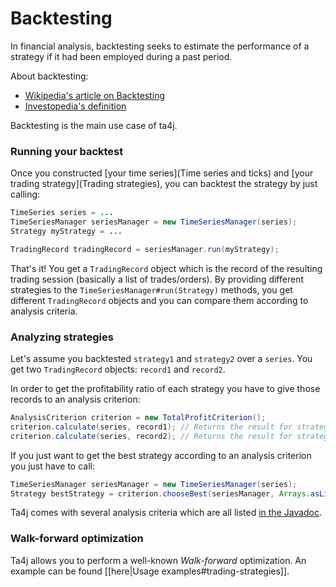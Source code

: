 # Backtesting

In financial analysis, backtesting seeks to estimate the performance of a strategy if it had been employed during a past period.

About backtesting:

  * [Wikipedia's article on Backtesting](http://en.wikipedia.org/wiki/Backtesting)
  * [Investopedia's definition](http://www.investopedia.com/terms/b/backtesting.asp)

Backtesting is the main use case of ta4j.

### Running your backtest

Once you constructed [your time series](Time series and ticks) and [your trading strategy](Trading strategies), you can backtest the strategy by just calling:

```java
TimeSeries series = ...
TimeSeriesManager seriesManager = new TimeSeriesManager(series);
Strategy myStrategy = ...

TradingRecord tradingRecord = seriesManager.run(myStrategy);
```

That's it! You get a `TradingRecord` object which is the record of the resulting trading session (basically a list of trades/orders).
By providing different strategies to the `TimeSeriesManager#run(Strategy)` methods, you get different `TradingRecord` objects and you can compare them according to analysis criteria.

### Analyzing strategies

Let's assume you backtested `strategy1` and `strategy2` over a `series`. You get two `TradingRecord` objects: `record1` and `record2`.

In order to get the profitability ratio of each strategy you have to give those records to an analysis criterion:

```java
AnalysisCriterion criterion = new TotalProfitCriterion();
criterion.calculate(series, record1); // Returns the result for strategy1
criterion.calculate(series, record2); // Returns the result for strategy2
```

If you just want to get the best strategy according to an analysis criterion you just have to call:

```java
TimeSeriesManager seriesManager = new TimeSeriesManager(series);
Strategy bestStrategy = criterion.chooseBest(seriesManager, Arrays.asList(strategy1, strategy2));
```

Ta4j comes with several analysis criteria which are all listed [in the Javadoc](https://oss.sonatype.org/service/local/repositories/releases/archive/eu/verdelhan/ta4j/0.6/ta4j-0.6-javadoc.jar/!/eu/verdelhan/ta4j/AnalysisCriterion.html).

### Walk-forward optimization

Ta4j allows you to perform a well-known *Walk-forward* optimization. An example can be found [[here|Usage examples#trading-strategies]].